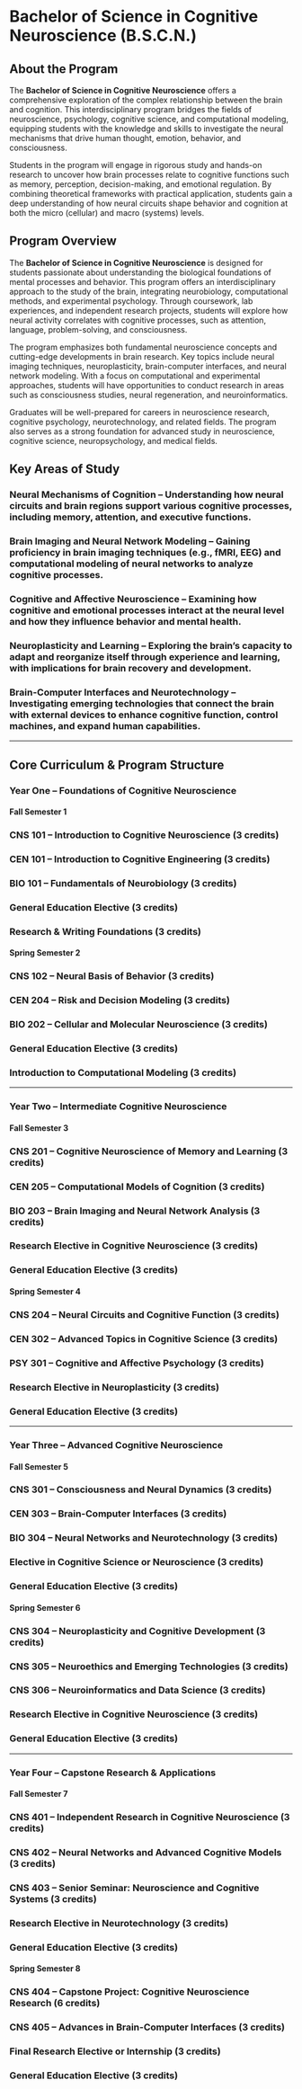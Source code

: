 # Bachelor of Science in Cognitive Neuroscience (B.S.C.N.)

## About the Program

The **Bachelor of Science in Cognitive Neuroscience** offers a comprehensive exploration of the complex relationship between the brain and cognition. This interdisciplinary program bridges the fields of neuroscience, psychology, cognitive science, and computational modeling, equipping students with the knowledge and skills to investigate the neural mechanisms that drive human thought, emotion, behavior, and consciousness.

Students in the program will engage in rigorous study and hands-on research to uncover how brain processes relate to cognitive functions such as memory, perception, decision-making, and emotional regulation. By combining theoretical frameworks with practical application, students gain a deep understanding of how neural circuits shape behavior and cognition at both the micro (cellular) and macro (systems) levels.

## Program Overview

The **Bachelor of Science in Cognitive Neuroscience** is designed for students passionate about understanding the biological foundations of mental processes and behavior. This program offers an interdisciplinary approach to the study of the brain, integrating neurobiology, computational methods, and experimental psychology. Through coursework, lab experiences, and independent research projects, students will explore how neural activity correlates with cognitive processes, such as attention, language, problem-solving, and consciousness.

The program emphasizes both fundamental neuroscience concepts and cutting-edge developments in brain research. Key topics include neural imaging techniques, neuroplasticity, brain-computer interfaces, and neural network modeling. With a focus on computational and experimental approaches, students will have opportunities to conduct research in areas such as consciousness studies, neural regeneration, and neuroinformatics.

Graduates will be well-prepared for careers in neuroscience research, cognitive psychology, neurotechnology, and related fields. The program also serves as a strong foundation for advanced study in neuroscience, cognitive science, neuropsychology, and medical fields.

## Key Areas of Study

### **Neural Mechanisms of Cognition** – Understanding how neural circuits and brain regions support various cognitive processes, including memory, attention, and executive functions.

### **Brain Imaging and Neural Network Modeling** – Gaining proficiency in brain imaging techniques (e.g., fMRI, EEG) and computational modeling of neural networks to analyze cognitive processes.

### **Cognitive and Affective Neuroscience** – Examining how cognitive and emotional processes interact at the neural level and how they influence behavior and mental health.

### **Neuroplasticity and Learning** – Exploring the brain’s capacity to adapt and reorganize itself through experience and learning, with implications for brain recovery and development.

### **Brain-Computer Interfaces and Neurotechnology** – Investigating emerging technologies that connect the brain with external devices to enhance cognitive function, control machines, and expand human capabilities.

---

## Core Curriculum & Program Structure

### Year One – Foundations of Cognitive Neuroscience

#### Fall Semester 1

### **CNS 101 – Introduction to Cognitive Neuroscience (3 credits)**

### **CEN 101 – Introduction to Cognitive Engineering (3 credits)**

### **BIO 101 – Fundamentals of Neurobiology (3 credits)**

### **General Education Elective (3 credits)**

### **Research & Writing Foundations (3 credits)**

#### Spring Semester 2

### **CNS 102 – Neural Basis of Behavior (3 credits)**

### **CEN 204 – Risk and Decision Modeling (3 credits)**

### **BIO 202 – Cellular and Molecular Neuroscience (3 credits)**

### **General Education Elective (3 credits)**

### **Introduction to Computational Modeling (3 credits)**

---

### Year Two – Intermediate Cognitive Neuroscience

#### Fall Semester 3

### **CNS 201 – Cognitive Neuroscience of Memory and Learning (3 credits)**

### **CEN 205 – Computational Models of Cognition (3 credits)**

### **BIO 203 – Brain Imaging and Neural Network Analysis (3 credits)**

### **Research Elective in Cognitive Neuroscience (3 credits)**

### **General Education Elective (3 credits)**

#### Spring Semester 4

### **CNS 204 – Neural Circuits and Cognitive Function (3 credits)**

### **CEN 302 – Advanced Topics in Cognitive Science (3 credits)**

### **PSY 301 – Cognitive and Affective Psychology (3 credits)**

### **Research Elective in Neuroplasticity (3 credits)**

### **General Education Elective (3 credits)**

---

### Year Three – Advanced Cognitive Neuroscience

#### Fall Semester 5

### **CNS 301 – Consciousness and Neural Dynamics (3 credits)**

### **CEN 303 – Brain-Computer Interfaces (3 credits)**

### **BIO 304 – Neural Networks and Neurotechnology (3 credits)**

### **Elective in Cognitive Science or Neuroscience (3 credits)**

### **General Education Elective (3 credits)**

#### Spring Semester 6

### **CNS 304 – Neuroplasticity and Cognitive Development (3 credits)**

### **CNS 305 – Neuroethics and Emerging Technologies (3 credits)**

### **CNS 306 – Neuroinformatics and Data Science (3 credits)**

### **Research Elective in Cognitive Neuroscience (3 credits)**

### **General Education Elective (3 credits)**

---

### Year Four – Capstone Research & Applications

#### Fall Semester 7

### **CNS 401 – Independent Research in Cognitive Neuroscience (3 credits)**

### **CNS 402 – Neural Networks and Advanced Cognitive Models (3 credits)**

### **CNS 403 – Senior Seminar: Neuroscience and Cognitive Systems (3 credits)**

### **Research Elective in Neurotechnology (3 credits)**

### **General Education Elective (3 credits)**

#### Spring Semester 8

### **CNS 404 – Capstone Project: Cognitive Neuroscience Research (6 credits)**

### **CNS 405 – Advances in Brain-Computer Interfaces (3 credits)**

### **Final Research Elective or Internship (3 credits)**

### **General Education Elective (3 credits)**
